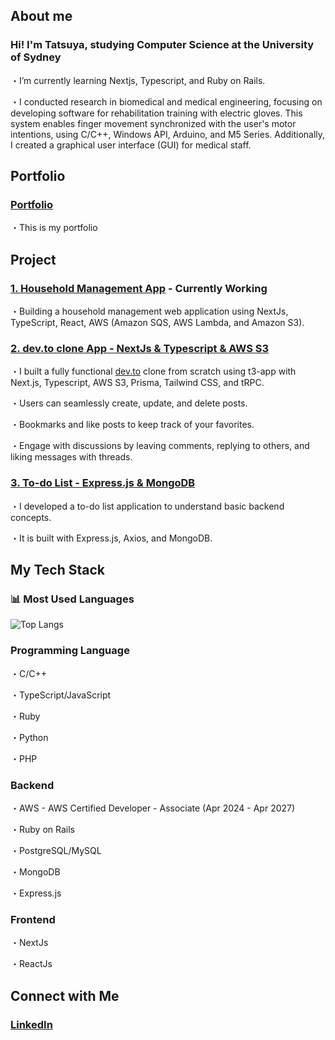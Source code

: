 ## About me
### Hi! I'm Tatsuya, studying Computer Science at the University of Sydney
・I’m currently learning Nextjs, Typescript, and Ruby on Rails.

・I conducted research in biomedical and medical engineering, focusing on developing software for rehabilitation training with electric gloves. This system enables finger movement synchronized with the user's motor intentions, using C/C++, Windows API, Arduino, and M5 Series. Additionally, I created a graphical user interface (GUI) for medical staff.

## Portfolio
### [Portfolio](https://tatsuya-naka.github.io/profile/)

・This is my portfolio

## Project
### [1. Household Management App](https://github.com/Tatsuya-Naka/household-management-app) - Currently Working

・Building a household management web application using NextJs, TypeScript, React, AWS (Amazon SQS, AWS Lambda, and Amazon S3).

### [2. dev.to clone App - NextJs & Typescript & AWS S3](https://github.com/Tatsuya-Naka/blogging-clone)

・I built a fully functional [dev.to](https://dev.to/) clone from scratch using t3-app with Next.js, Typescript, AWS S3, Prisma, Tailwind CSS, and tRPC.

・Users can seamlessly create, update, and delete posts.

・Bookmarks and like posts to keep track of your favorites.

・Engage with discussions by leaving comments, replying to others, and liking messages with threads.

### [3. To-do List - Express.js & MongoDB](https://github.com/Tatsuya-Naka/To-do-list-using-Express.js-and-MongoDB)

・I developed a to-do list application to understand basic backend concepts. 

・It is built with Express.js, Axios, and MongoDB.

## My Tech Stack
### 📊 Most Used Languages
![Top Langs](https://github-readme-stats.vercel.app/api/top-langs/?username=Tatsuya-Naka&layout=compact&langs_count=6)

### Programming Language
・C/C++

・TypeScript/JavaScript

・Ruby

・Python

・PHP

### Backend 
・AWS - AWS Certified Developer - Associate (Apr 2024 - Apr 2027)

・Ruby on Rails

・PostgreSQL/MySQL

・MongoDB

・Express.js


### Frontend
・NextJs

・ReactJs

## Connect with Me
### [LinkedIn](https://www.linkedin.com/in/tatsuya-nakagomi-9231a7239/)
